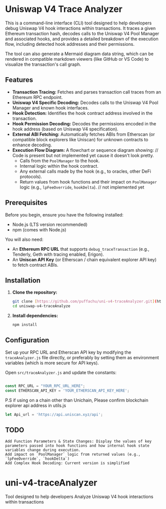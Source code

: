 # Uniswap V4 Trace Analyzer

This is a command-line interface (CLI) tool designed to help developers debug Uniswap V4 hook interactions within transactions. It traces a given Ethereum transaction hash, decodes calls to the Uniswap V4 Pool Manager and associated hooks, and provides a detailed breakdown of the execution flow, including detected hook addresses and their permissions.

The tool can also generate a Mermaid diagram data string, which can be rendered in compatible markdown viewers (like GitHub or VS Code) to visualize the transaction's call graph.

## Features

* **Transaction Tracing:** Fetches and parses transaction call traces from an Ethereum RPC endpoint.
* **Uniswap V4 Specific Decoding:** Decodes calls to the Uniswap V4 Pool Manager and known hook interfaces.
* **Hook Detection:** Identifies the hook contract address involved in the transaction.
* **Hook Permission Decoding:** Decodes the permissions encoded in the hook address (based on Uniswap V4 specification).
* **External ABI Fetching:** Automatically fetches ABIs from Etherscan (or compatible block explorers like Uniscan) for unknown contracts to enhance decoding.
* **Execution Flow Diagram:** A flowchart or sequence diagram showing: // Code is present but not implemented yet cause it doesn't look pretty.
    - Calls from the `PoolManager` to the hook.
    - Internal logic within the hook contract.
    - Any external calls made by the hook (e.g., to oracles, other DeFi protocols).
    - Return values from hook functions and their impact on `PoolManager` logic (e.g., `lpFeeOverride`, `hookDelta`). // not implemented yet

## Prerequisites

Before you begin, ensure you have the following installed:

* Node.js (LTS version recommended)
* npm (comes with Node.js)

You will also need:

* An **Ethereum RPC URL** that supports `debug_traceTransaction` (e.g., Tenderly, Geth with tracing enabled, Erigon).
* An **Uniscan API Key** (or Etherscan / chain equivalent explorer API key) to fetch contract ABIs.

## Installation

1.  **Clone the repository:**
    ```bash
    git clone [https://github.com/puffachu/uni-v4-traceAnalyzer.git](https://github.com/puffachu/uni-v4-traceAnalyzer.git)
    cd uniswap-v4-traceAnalyze
    ```

2.  **Install dependencies:**
    ```bash
    npm install
    ```

## Configuration

Set up your RPC URL and Etherscan API key by modifying the `traceAnalyzer.js` file directly, or preferably by setting them as environment variables (which is more secure for API keys).


Open `src/traceAnalyzer.js` and update the constants:

```javascript

const RPC_URL = "YOUR_RPC_URL_HERE";
const ETHERSCAN_API_KEY = 'YOUR_ETHERSCAN_API_KEY_HERE';
```

P.S if using on a chain other than Unichain, Please confirm blockchain explorer api address in utils.js 
```javascript
let Api_url = 'https://api.uniscan.xyz/api';
```

## TODO
```
Add Function Parameters & State Changes: Display the values of key parameters passed into hook functions and how internal hook state variables change during execution.
Add impact on `PoolManager` logic from returned values (e.g., `lpFeeOverride`, `hookDelta`)
Add Complex Hook Decoding: Current version is simplified
```
# uni-v4-traceAnalyzer
Tool designed to help developers Analyze Uniswap V4 hook interactions within transactions
